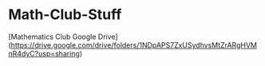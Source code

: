 # Math-Club-Stuff

[Mathematics Club Google Drive] (https://drive.google.com/drive/folders/1NDpAPS7ZxUSydhvsMtZrARgHVMnR4dyC?usp=sharing)
